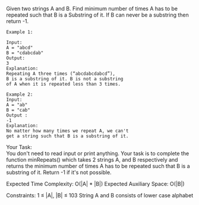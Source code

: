 Given two strings A and B. Find minimum number of times A has to be repeated such that B is a Substring of it. If B can never be a substring then return -1.

 
```
Example 1:

Input:
A = "abcd"
B = "cdabcdab"
Output:
3
Explanation:
Repeating A three times (“abcdabcdabcd”),
B is a substring of it. B is not a substring
of A when it is repeated less than 3 times.
```
```
Example 2:
Input:
A = "ab"
B = "cab"
Output :
-1
Explanation:
No matter how many times we repeat A, we can't
get a string such that B is a substring of it.
```
Your Task:  
You don't need to read input or print anything. Your task is to complete the function minRepeats() which takes 2 strings A, and B respectively and returns the minimum number of times A has to be repeated such that B is a substring of it. Return -1 if it's not possible.


Expected Time Complexity: O(|A| * |B|)
Expected Auxiliary Space: O(|B|)


Constraints:
1 ≤ |A|, |B| ≤ 103
String A and B consists of lower case alphabet
